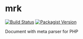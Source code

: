 # mrk

[![Build Status](https://travis-ci.org/p-seven-v/mrk.svg?branch=master)](https://travis-ci.org/p-seven-v/mrk)
[![Packagist Version](https://img.shields.io/packagist/v/p7v/mrk)](https://packagist.org/packages/p7v/mrk)

Document with meta parser for PHP
